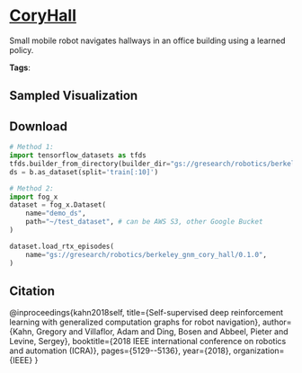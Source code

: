 # [CoryHall](././pages/datasets/berkeley_gnm_cory_h.md)

Small mobile robot navigates hallways in an office building using a learned policy.

**Tags**: 

## Sampled Visualization



## Download


```python
# Method 1: 
import tensorflow_datasets as tfds
tfds.builder_from_directory(builder_dir="gs://gresearch/robotics/berkeley_gnm_cory_hall/0.1.0")
ds = b.as_dataset(split='train[:10]')

# Method 2:
import fog_x
dataset = fog_x.Dataset(
    name="demo_ds",
    path="~/test_dataset", # can be AWS S3, other Google Bucket
)  

dataset.load_rtx_episodes(
    name="gs://gresearch/robotics/berkeley_gnm_cory_hall/0.1.0",
)
```


## Citation

@inproceedings{kahn2018self,
  title={Self-supervised deep reinforcement learning with generalized computation graphs for robot navigation},
  author={Kahn, Gregory and Villaflor, Adam and Ding, Bosen and Abbeel, Pieter and Levine, Sergey},
  booktitle={2018 IEEE international conference on robotics and automation (ICRA)},
  pages={5129--5136},
  year={2018},
  organization={IEEE}
}